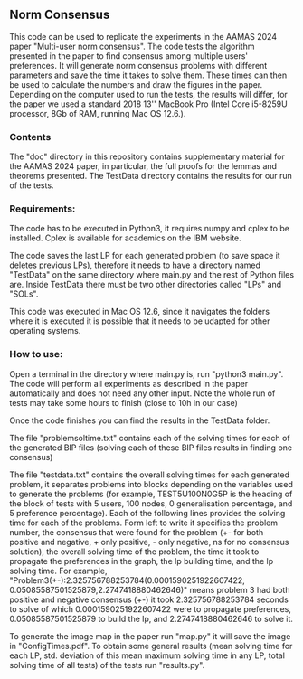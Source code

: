 ## Norm Consensus

This code can be used to replicate the experiments in the AAMAS 2024 paper "Multi-user norm consensus". The code tests the algorithm presented in the paper to find consensus among multiple users' preferences. It will generate norm consensus problems with different parameters and save the time it takes to solve them. These times can then be used to calculate the numbers and draw the figures in the paper. Depending on the computer used to run the tests, the results will differ, for the paper we used a standard 2018 13'' MacBook Pro (Intel Core i5-8259U processor, 8Gb of RAM, running Mac OS 12.6.). 

### Contents

The "doc" directory in this repository contains supplementary material for the AAMAS 2024 paper, in particular, the full proofs for the lemmas and theorems presented. The TestData directory contains the results for our run of the tests.

### Requirements:

The code has to be executed in Python3, it requires numpy and cplex to be installed. Cplex is available for academics on the IBM website.

The code saves the last LP for each generated problem (to save space it deletes previous LPs), therefore it needs to have a directory named "TestData" on the same directory where main.py and the rest of Python files are. Inside TestData there must be two other directories called "LPs" and "SOLs".

This code was executed in Mac OS 12.6, since it navigates the folders where it is executed it is possible that it needs to be udapted for other operating systems.

### How to use:

Open a terminal in the directory where main.py is, run "python3 main.py". 
The code will perform all experiments as described in the paper automatically and does not need any other input. 
Note the whole run of tests may take some hours to finish (close to 10h in our case)

Once the code finishes you can find the results in the TestData folder.

The file "problemsoltime.txt" contains each of the solving times for each of the generated BIP files (solving each of these BIP files results in finding one consensus)

The file "testdata.txt" contains the overall solving times for each generated problem, it separates problems into blocks depending on the variables used to generate the problems (for example, TEST5U100N0G5P is the heading of the block of tests with 5 users, 100 nodes, 0 generalisation percentage, and 5 preference percentage). Each of the following lines provides the solving time for each of the problems. Form left to write it specifies the problem number, the consensus that were found for the problem (+- for both positive and negative, + only positive, - only negative, ns for no consensus solution), the overall solving time of the problem, the time it took to propagate the preferences in the graph, the lp building time, and the lp solving time. For example, "Problem3(+-):2.325756788253784(0.0001590251922607422, 0.05085587501525879,2.2747418880462646)" means problem 3 had both positive and negative consensus (+-) it took 2.325756788253784 seconds to solve of which 0.0001590251922607422 were to propagate preferences, 0.05085587501525879 to build the lp, and 2.2747418880462646 to solve it.

To generate the image map in the paper run "map.py" it will save the image in "ConfigTimes.pdf".
To obtain some general results (mean solving time for each LP, std. deviation of this mean maximum solving time in any LP, total solving time of all tests) of the tests run "results.py".
